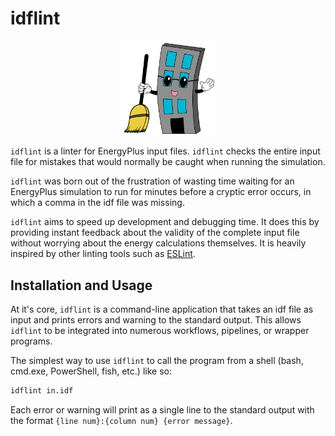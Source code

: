 # idflint

<p align="center"><img src="brand/logo.png" width="30%">  </img></p>

`idflint` is a linter for EnergyPlus input files. `idflint` checks the
entire input file for mistakes that would normally be caught when
running the simulation.

`idflint` was born out of the frustration of wasting time waiting for an EnergyPlus
simulation to run for minutes before a cryptic error occurs, in which a
comma in the idf file was missing. 

`idflint` aims to speed up development and debugging time. It does this
by providing instant feedback about the validity of the complete input
file without worrying about the energy calculations themselves. It is
heavily inspired by other linting tools such as [ESLint](https://eslint.org).

## Installation and Usage

At it's core, `idflint` is a command-line application that takes an idf
file as input and prints errors and warning to the standard output. This
allows `idflint` to be integrated into numerous workflows, pipelines, or
wrapper programs.

The simplest way to use `idflint` to call the program from a shell
(bash, cmd.exe, PowerShell, fish, etc.) like so:

```sh
idflint in.idf
```

Each error or warning will print as a single line to the standard
output with the format `{line num}:{column num} {error message}`.

